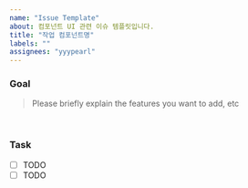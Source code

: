 ```yaml
---
name: "Issue Template"
about: 컴포넌트 UI 관련 이슈 템플릿입니다.
title: "작업 컴포넌트명"
labels: ""
assignees: "yyypearl"
---
```


### Goal

> Please briefly explain the features you want to add, etc

<br />

### Task

- [ ] TODO
- [ ] TODO

<br />

<!-- ### Memo

<br /> -->

